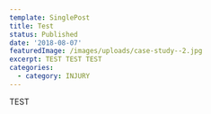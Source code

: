 ```yaml
---
template: SinglePost
title: Test
status: Published
date: '2018-08-07'
featuredImage: /images/uploads/case-study--2.jpg
excerpt: TEST TEST TEST
categories:
  - category: INJURY
---
```

TEST
